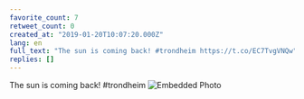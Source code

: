 ```yaml
---
favorite_count: 7
retweet_count: 0
created_at: "2019-01-20T10:07:20.000Z"
lang: en
full_text: "The sun is coming back! #trondheim https://t.co/EC7TvgVNQw"
replies: []
---
```


The sun is coming back! #trondheim
![Embedded Photo](https://twitter-media-coderbyheart.s3.eu-north-1.amazonaws.com/1086928154479001601-DxWLYr0W0AEMJxm.jpg)
